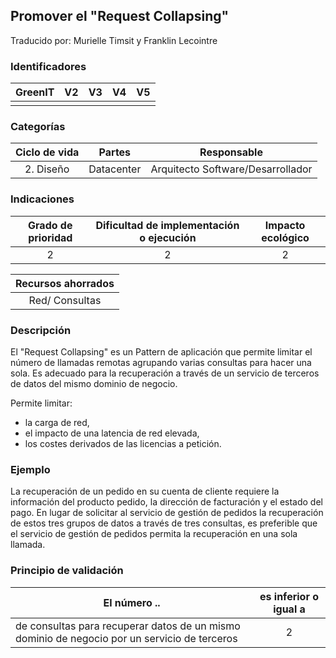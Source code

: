 ## Promover el "Request Collapsing"

Traducido por: Murielle Timsit y Franklin Lecointre

### Identificadores

| GreenIT | V2  | V3  | V4  | V5  |
| :-----: | :-: | :-: | :-: | :-: |
|         |     |     |     |     |

### Categorías

| Ciclo de vida |   Partes   |            Responsable            |
| :-----------: | :--------: | :-------------------------------: |
|   2. Diseño   | Datacenter | Arquitecto Software/Desarrollador |

### Indicaciones

| Grado de prioridad | Dificultad de implementación o ejecución | Impacto ecológico |
| :----------------: | :--------------------------------------: | :---------------: |
|         2          |                    2                     |         2         |

| Recursos ahorrados |
| :----------------: |
|   Red/ Consultas   |

### Descripción

El "Request Collapsing" es un Pattern de aplicación que permite limitar el número de llamadas remotas agrupando varias consultas para hacer una sola.
Es adecuado para la recuperación a través de un servicio de terceros de datos del mismo dominio de negocio.

Permite limitar:

- la carga de red,
- el impacto de una latencia de red elevada,
- los costes derivados de las licencias a petición.

### Ejemplo

La recuperación de un pedido en su cuenta de cliente requiere la información del producto pedido, la dirección de facturación y el estado del pago.
En lugar de solicitar al servicio de gestión de pedidos la recuperación de estos tres grupos de datos a través de tres consultas, es preferible que el servicio de gestión de pedidos permita la recuperación en una sola llamada.

### Principio de validación

| El número ..                                                                                 | es inferior o igual a |
| -------------------------------------------------------------------------------------------- | :-------------------: |
| de consultas para recuperar datos de un mismo dominio de negocio por un servicio de terceros |           2           |
